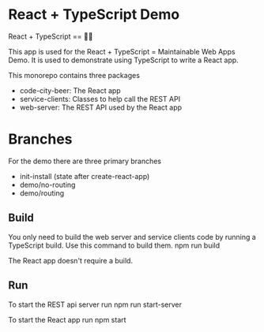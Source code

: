 # React + TypeScript Demo

React + TypeScript == 🌈🦄

This app is used for the React + TypeScript = Maintainable Web Apps Demo.
It is used to demonstrate using TypeScript to write a React app.

This monorepo contains three packages
- code-city-beer: The React app
- service-clients: Classes to help call the REST API
- web-server: The REST API used by the React app

# Branches

For the demo there are three primary branches

- init-install (state after create-react-app)
- demo/no-routing
- demo/routing

## Build
You only need to build the web server and service clients code by running a TypeScript build.
Use this command to build them.
    npm run build

The React app doesn't require a build.

## Run

To start the REST api server run
    npm run start-server

To start the React app run
    npm start
